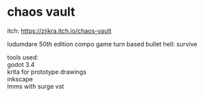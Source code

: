# chaos vault

itch: https://zjikra.itch.io/chaos-vault

ludumdare 50th edition compo game
turn based bullet hell: survive

tools used:  
godot 3.4  
krita for prototype drawings  
inkscape  
lmms with surge vst  
